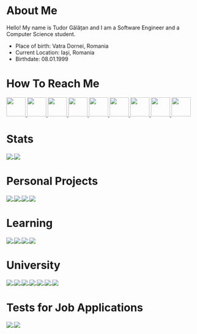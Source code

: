 # About Me

Hello! My name is Tudor Gălățan and I am a Software Engineer and a Computer Science student.

- Place of birth: Vatra Dornei, Romania
- Current Location: Iași, Romania
- Birthdate: 08.01.1999


# How To Reach Me

<a href = "https://www.linkedin.com/in/tudorgalatan/">
    <img src = "Logos/LinkedIn.png" width = "auto" height = "50px" />
</a>

<a href = "https://www.facebook.com/tudorgalatan/">
    <img src = "Logos/Facebook.png" width = "auto" height = "50px" />
</a>

<a href = "https://www.instagram.com/tudorgalatan/">
    <img src = "Logos/Instagram.png" width = "auto" height = "50px" />
</a>

<a href = "https://wa.me/40720914270">
    <img src = "Logos/WhatsApp.png" width = "auto" height = "50px" />
</a>

<a href = "https://www.youtube.com/@tudorgalatan1/">
    <img src = "Logos/YouTube.png" width = "auto" height = "50px" />
</a>

<a href = "https://www.tiktok.com/@tudorgalatan">
    <img src = "Logos/TikTok.png" width = "auto" height = "50px" />
</a>

<a href = "https://vk.com/tudorgalatan">
    <img src = "Logos/VKontakte.png" width = "auto" height = "50px" />
</a>

<a href = "https://twitter.com/tudorgalatan">
    <img src = "Logos/Twitter.png" width = "auto" height = "50px" />
</a>

<a href = "https://www.twitch.tv/tudorgalatan">
    <img src = "Logos/Twitch.png" width = "auto" height = "50px" />
</a>


# Stats

<a href = "https://github.com/TudorGalatan?tab=repositories">
    <img src = "https://github-readme-stats.vercel.app/api?username=TudorGalatan&count_private=true&show_icons=true&theme=dark&include_all_commits=true" align = "center" />
</a>

<a href = "https://github.com/TudorGalatan?tab=repositories">
    <img src = "https://github-readme-stats.vercel.app/api/top-langs/?username=TudorGalatan&langs_count=10&theme=dark&layout=compact&card_width=270" align = "center" />
</a>


# Personal Projects

<a href = "https://github.com/TudorGalatan/L-Game">
    <img src = "https://github-readme-stats.vercel.app/api/pin/?username=TudorGalatan&repo=L-Game&theme=dark&hide_border" align = "center" />
</a>

<a href = "https://github.com/TudorGalatan/Weather_Application">
    <img src = "https://github-readme-stats.vercel.app/api/pin/?username=TudorGalatan&repo=Weather_Application&theme=dark" align = "center" />
</a>

<a href = "https://github.com/TudorGalatan/Personal_Portfolio_Website">
    <img src = "https://github-readme-stats.vercel.app/api/pin/?username=TudorGalatan&repo=Personal_Portfolio_Website&theme=dark" align = "center" />
</a>

<a href = "https://github.com/TudorGalatan/Email_Signature">
    <img src = "https://github-readme-stats.vercel.app/api/pin/?username=TudorGalatan&repo=Email_Signature&theme=dark" align = "center" />
</a>


# Learning

<a href = "https://github.com/TudorGalatan/Programming_Training">
    <img src = "https://github-readme-stats.vercel.app/api/pin/?username=TudorGalatan&repo=Programming_Training&theme=dark" align = "center" />
</a>

<a href = "https://github.com/TudorGalatan/Data_Structures_and_Algorithms.cpp">
    <img src = "https://github-readme-stats.vercel.app/api/pin/?username=TudorGalatan&repo=Data_Structures_and_Algorithms.cpp&theme=dark" align = "center" />
</a>

<a href = "https://github.com/TudorGalatan/HTML_Study_Place">
    <img src = "https://github-readme-stats.vercel.app/api/pin/?username=TudorGalatan&repo=HTML_Study_Place&theme=dark" align = "center" />
</a>

<a href = "https://github.com/TudorGalatan/JavaScript_Study_Place">
    <img src = "https://github-readme-stats.vercel.app/api/pin/?username=TudorGalatan&repo=JavaScript_Study_Place&theme=dark" align = "center" />
</a>


# University

<a href = "https://github.com/TudorGalatan/University_DBMSPractice">
    <img src = "https://github-readme-stats.vercel.app/api/pin/?username=TudorGalatan&repo=University_DBMSPractice&theme=dark" align = "center" />
</a>

<a href = "https://github.com/TudorGalatan/University_AlgorithmDesign">
    <img src = "https://github-readme-stats.vercel.app/api/pin/?username=TudorGalatan&repo=University_AlgorithmDesign&theme=dark" align = "center" />
</a>

<a href = "https://github.com/TudorGalatan/University_ProbabilitiesAndStatistics">
    <img src = "https://github-readme-stats.vercel.app/api/pin/?username=TudorGalatan&repo=University_ProbabilitiesAndStatistics&theme=dark" align = "center" />
</a>

<a href = "https://github.com/TudorGalatan/University_FunctionalProgramming">
    <img src = "https://github-readme-stats.vercel.app/api/pin/?username=TudorGalatan&repo=University_FunctionalProgramming&theme=dark" align = "center" />
</a>

<a href = "https://github.com/TudorGalatan/University_AdvancedProgramming">
    <img src = "https://github-readme-stats.vercel.app/api/pin/?username=TudorGalatan&repo=University_AdvancedProgramming&theme=dark" align = "center" />
</a>

<a href = "https://github.com/TudorGalatan/University_WebTechnologies">
    <img src = "https://github-readme-stats.vercel.app/api/pin/?username=TudorGalatan&repo=University_WebTechnologies&theme=dark" align = "center" />
</a>

<a href = "https://github.com/TudorGalatan/University_SoftwareEngineering">
    <img src = "https://github-readme-stats.vercel.app/api/pin/?username=TudorGalatan&repo=University_SoftwareEngineering&theme=dark" align = "center" />
</a>


# Tests for Job Applications

<a href = "https://github.com/TudorGalatan/Bitpanda_Junior_Front-End_Developer_Test">
    <img src = "https://github-readme-stats.vercel.app/api/pin/?username=TudorGalatan&repo=Bitpanda_Junior_Front-End_Developer_Test&theme=dark" align = "center" />
</a>

<a href = "https://github.com/TudorGalatan/Elevator">
    <img src = "https://github-readme-stats.vercel.app/api/pin/?username=TudorGalatan&repo=Elevator&theme=dark" align = "center" />
</a>